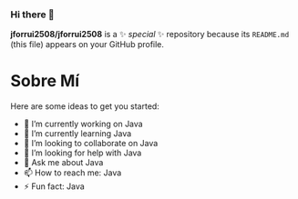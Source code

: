 ### Hi there 👋

**jforrui2508/jforrui2508** is a ✨ _special_ ✨ repository because its `README.md` (this file) appears on your GitHub profile.

Sobre Mí
=============

Here are some ideas to get you started:

- 🔭 I’m currently working on Java
- 🌱 I’m currently learning Java
- 👯 I’m looking to collaborate on Java
- 🤔 I’m looking for help with Java
- 💬 Ask me about Java
- 📫 How to reach me: Java
- ⚡ Fun fact: Java

